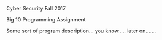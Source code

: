 Cyber Security 
Fall 2017

Big 10 Programming Assignment

Some sort of program description... you know..... later on.......
